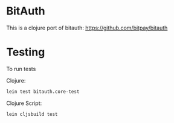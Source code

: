 # BitAuth

This is a clojure port of bitauth: https://github.com/bitpay/bitauth

# Testing

To run tests

Clojure:

```bash
lein test bitauth.core-test
```

Clojure Script:

```bash
lein cljsbuild test
```

